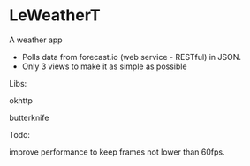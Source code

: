 # LeWeatherT

A weather app

- Polls data from forecast.io (web service - RESTful) in JSON.
- Only 3 views to make it as simple as possible

Libs:

  okhttp
  
  butterknife

Todo:

improve performance to keep frames not lower than 60fps.

